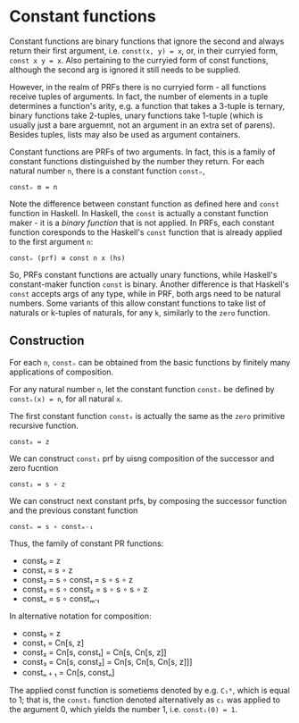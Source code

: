 # Constant functions

Constant functions are binary functions that ignore the second and always return their first argument, i.e. `const(x, y) = x`, or, in their curryied form, `const x y = x`. Also pertaining to the curryied form of const functions, although the second arg is ignored it still needs to be supplied.

However, in the realm of PRFs there is no curryied form - all functions receive tuples of arguments. In fact, the number of elements in a tuple determines a function's arity, e.g. a function that takes a 3-tuple is ternary, binary functions take 2-tuples, unary functions take 1-tuple (which is usually just a bare arguemnt, not an argument in an extra set of parens). Besides tuples, lists may also be used as argument containers.

Constant functions are PRFs of two arguments. In fact, this is a family of constant functions distinguished by the number they return. For each natural number `n`, there is a constant function `constₙ`, 

    constₙ m = n

Note the difference between constant function as defined here and `const` function in Haskell. In Haskell, the `const` is actually a constant function maker - it is a *binary function* that is not applied. In PRFs, each constant function coresponds to the Haskell's `const` function that is already applied to the first argument `n`:

    constₙ (prf) ≅ const n x (hs)

So, PRFs constant functions are actually unary functions, while Haskell's constant-maker function `const` is binary. Another difference is that Haskell's `const` accepts args of any type, while in PRF, both args need to be natural numbers. Some variants of this allow constant functions to take list of naturals or k-tuples of naturals, for any `k`, similarly to the `zero` function.

## Construction

For each `n`, `constₙ` can be obtained from the basic functions by finitely many applications of composition.

For any natural number `n`, let the constant function `constₙ` be defined by `constₙ(x) = n`, for all natural `x`.

The first constant function `const₀` is actually the same as the `zero` primitive recursive function.

    const₀ = z

We can construct `const₁` prf by uisng composition of the successor and zero fucntion

    const₁ = s ∘ z

We can construct next constant prfs, by composing the successor function and the previous constant function

    constₙ = s ∘ constₘ˗₁

Thus, the family of constant PR functions:
- const₀ = z
- const₁ = s ∘ z
- const₂ = s ∘ const₁ = s ∘ s ∘ z
- const₃ = s ∘ const₂ = s ∘ s ∘ s ∘ z
- constₙ = s ∘ constₘ˗₁

In alternative notation for composition:
- const₀ = z
- const₁ = Cn[s, z]
- const₂ = Cn[s, const₁] = Cn[s, Cn[s, z]]
- const₃ = Cn[s, const₂] = Cn[s, Cn[s, Cn[s, z]]]
- constₙ﹢₁ = Cn[s, constₙ]

The applied const function is sometiems denoted by e.g. `C₁⁰`, which is equal to 1; that is, the `const₁` function denoted alternatively as `c₁` was applied to the argument 0, which yields the number 1, i.e. `const₁(0) = 1`.

